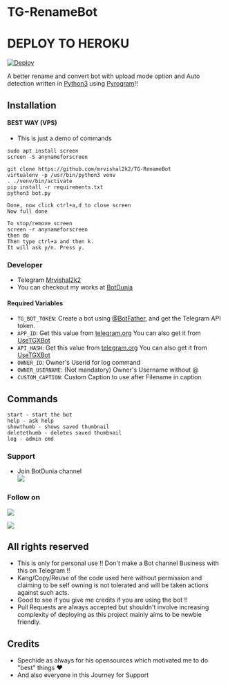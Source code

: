 # TG-RenameBot


# DEPLOY TO HEROKU

[![Deploy](https://www.herokucdn.com/deploy/button.svg)](https://heroku.com/deploy?)

A better rename and convert bot with upload mode option
and Auto detection written in [Python3](https://www.python.org)
using [Pyrogram](https://docs.pyrogram.org)!!

## Installation

#### BEST WAY (VPS)

- This is just a demo of commands

```
sudo apt install screen
screen -S anynameforscreen

git clone https://github.com/mrvishal2k2/TG-RenameBot
virtualenv -p /usr/bin/python3 venv
. ./venv/bin/activate
pip install -r requirements.txt
python3 bot.py

Done, now click ctrl+a,d to close screen
Now full done

To stop/remove screen
screen -r anynameforscreen
then do
Then type ctrl+a and then k.
It will ask y/n. Press y.
```

### Developer

- Telegram [Mrvishal2k2](https://t.me/Mrvishal_2k2)
- You can checkout my works at [BotDunia](https://t.me/BotDunia)

#### Required Variables

- `TG_BOT_TOKEN`: Create a bot using [@BotFather](https://telegram.dog/BotFather), and get the Telegram API token.
- `APP_ID`: Get this value from [telegram.org](https://my.telegram.org/apps)
  You can also get it from [UseTGXBot](https://t.me/UseTGXBot)
- `API_HASH`: Get this value from [telegram.org](https://my.telegram.org/apps)
  You can also get it from [UseTGXBot](https://t.me/UseTGXBot)
- `OWNER_ID`: Owner's Userid for log command
- `OWNER_USERNAME`: (Not mandatory) Owner's Username without @
- `CUSTOM_CAPTION`: Custom Caption to use after Filename in caption

## Commands

```text
start - start the bot
help - ask help
showthumb - shows saved thumbnail
deletethumb - deletes saved thumbnail
log - admin cmd
```

### Support

- Join BotDunia channel
  </br>
  <a href="https://t.me/BotDunia"><img src="https://img.shields.io/badge/Telegram-2CA5E0?style=for-the-badge&logo=telegram&logoColor=white"></a>

### Follow on

<p align="left">
<a href="https://github.com/Mrvishal2k2"><img src="https://img.shields.io/badge/GitHub-Follow%20on%20GitHub-inactive.svg?logo=github"></a>

</p>
<p align="left">
<a href="https://twitter.com/Mrvishal2k2"><img src="https://img.shields.io/badge/Twitter-Follow%20on%20Twitter-informational.svg?logo=twitter"></a>
</p>

## All rights reserved

- This is only for personal use !! Don't make a Bot channel Business with this on Telegram !!
- Kang/Copy/Reuse of the code used here without permission and claiming to be self owning is not tolerated and will be taken actions against such acts.
- Good to see if you give me credits if you are using the bot !!
- Pull Requests are always accepted but shouldn't involve increasing complexity of deploying as this project mainly aims to be newbie friendly.

## Credits

- Spechide as always for his opensources which motivated me to do "best" things ❤️
- And also everyone in this Journey for Support
